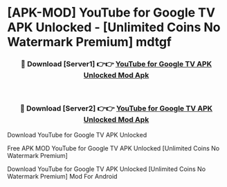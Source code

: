 # [APK-MOD] YouTube for Google TV APK Unlocked - [Unlimited Coins No Watermark Premium] mdtgf



<div align="center">
<h3>🔴 Download [Server1] 👉👉 <a href="https://momento.my/?title=YouTube_for_Google_TV_APK_Unlocked">YouTube for Google TV APK Unlocked Mod Apk</a></h3><br>

<h3>🔴 Download [Server2] 👉👉 <a href="https://momento.my/?title=YouTube_for_Google_TV_APK_Unlocked">YouTube for Google TV APK Unlocked Mod Apk</a></h3>
</div>



Download YouTube for Google TV APK Unlocked 

Free APK MOD YouTube for Google TV APK Unlocked [Unlimited Coins No Watermark Premium]

Download YouTube for Google TV APK Unlocked [Unlimited Coins No Watermark Premium] Mod For Android

